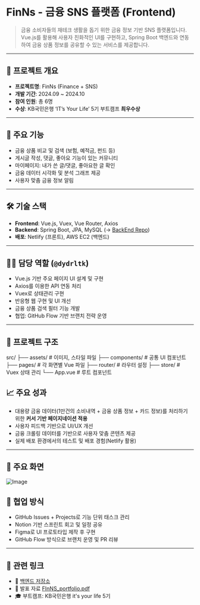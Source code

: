 # FinNs - 금융 SNS 플랫폼 (Frontend)

> 금융 소비자들의 재테크 생활을 돕기 위한 금융 정보 기반 SNS 플랫폼입니다.  
> Vue.js를 활용해 사용자 친화적인 UI를 구현하고, Spring Boot 백엔드와 연동하여 금융 상품 정보를 공유할 수 있는 서비스를 제공합니다.

---

## 🧾 프로젝트 개요

- **프로젝트명**: FinNs (Finance + SNS)
- **개발 기간**: 2024.09 ~ 2024.10
- **참여 인원**: 총 6명 
- **수상**: KB국민은행 ‘IT’s Your Life’ 5기 부트캠프 **최우수상**

---

## 📌 주요 기능

- 금융 상품 비교 및 검색 (보험, 예적금, 펀드 등)
- 게시글 작성, 댓글, 좋아요 기능이 있는 커뮤니티
- 마이페이지: 내가 쓴 글/댓글, 좋아요한 글 확인
- 금융 데이터 시각화 및 분석 그래프 제공
- 사용자 맞춤 금융 정보 알림

---

## 🛠 기술 스택

- **Frontend**: Vue.js, Vuex, Vue Router, Axios
- **Backend**: Spring Boot, JPA, MySQL (→ [BackEnd Repo](https://github.com/KB-FInNS/FInNS-BackEnd))
- **배포**: Netlify (프론트), AWS EC2 (백엔드)

---

## 👨‍💻 담당 역할 (`@dydrltk`)

- Vue.js 기반 주요 페이지 UI 설계 및 구현
- Axios를 이용한 API 연동 처리
- Vuex로 상태관리 구현
- 반응형 웹 구현 및 UI 개선
- 금융 상품 검색 필터 기능 개발
- 협업: GitHub Flow 기반 브랜치 전략 운영

---

## 📁 프로젝트 구조

src/
├── assets/ # 이미지, 스타일 파일
├── components/ # 공통 UI 컴포넌트
├── pages/ # 각 화면별 Vue 파일
├── router/ # 라우터 설정
├── store/ # Vuex 상태 관리
└── App.vue # 루트 컴포넌트

## 📈 주요 성과

- 대용량 금융 데이터(1만건의 소비내역 + 금융 상품 정보 + 카드 정보)를 처리하기 위한 **커서 기반 페이지네이션 적용**
- 사용자 피드백 기반으로 UI/UX 개선
- 금융 크롤링 데이터를 기반으로 사용자 맞춤 콘텐츠 제공
- 실제 배포 환경에서의 테스트 및 배포 경험(Netlify 활용)

---

## 📸 주요 화면

![Image](https://github.com/user-attachments/assets/6e922fdd-3bab-49db-b5c1-e7043ea6d09a)

## 💬 협업 방식

- GitHub Issues + Projects로 기능 단위 태스크 관리
- Notion 기반 스프린트 회고 및 일정 공유
- Figma로 UI 프로토타입 제작 후 구현
- GitHub Flow 방식으로 브랜치 운영 및 PR 리뷰

---

## 📎 관련 링크

- 🔗 [백엔드 저장소](https://github.com/KB-FInNS/FInNS-BackEnd)
- 📑 발표 자료 [FInNS_portfolio.pdf](https://github.com/user-attachments/files/21430052/FInNS_portfolio.pdf)
- 🎓 부트캠프: KB국민은행 it's your life 5기
